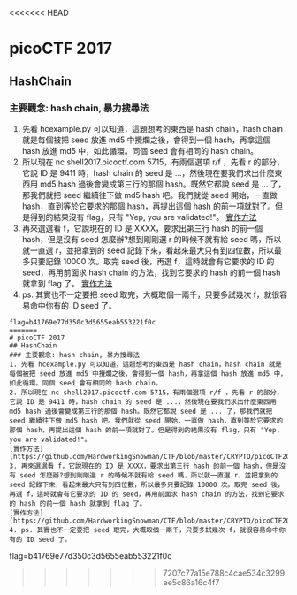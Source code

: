 <<<<<<< HEAD
# picoCTF 2017
## HashChain
### 主要觀念: hash chain, 暴力搜尋法
1. 先看 hcexample.py 可以知道，這題想考的東西是 hash chain，hash chain 就是每個被把 seed 放進 md5 中攪爛之後，會得到一個 hash，再拿這個 hash 放進 md5 中，如此循環。同個 seed 會有相同的 hash chain。
2. 所以現在 nc shell2017.picoctf.com 5715，有兩個選項 r/f ，先看 r 的部分，它說 ID 是 9411 時，hash chain 的 seed 是 ...，然後現在要我們求出什麼東西用 md5 hash 過後會變成第三行的那個 hash。既然它都說 seed 是 ... 了，那我們就把 seed 繼續往下做 md5 hash 吧。我們就從 seed 開始，一直做 hash，直到等於它要求的那個 hash，再提出這個 hash 的前一項就對了。但是得到的結果沒有 flag，只有 "Yep, you are validated!"。
[實作方法](https://github.com/HardworkingSnowman/CTF/blob/master/CRYPTO/picoCTF2017/HashChain/sol.py)
3. 再來選選看 f，它說現在的 ID 是 XXXX，要求出第三行 hash 的前一個 hash，但是沒有 seed 怎麼辦?想到剛剛選 r 的時候不就有給 seed 嗎，所以就一直選 r，並把拿到的 seed 記錄下來，看起來最大只有到四位數，所以最多只要記錄 10000 次。取完 seed 後，再選 f，這時就會有它要求的 ID 的 seed，再用前面求 hash chain 的方法，找到它要求的 hash 的前一個 hash 就拿到 flag 了。
[實作方法](https://github.com/HardworkingSnowman/CTF/blob/master/CRYPTO/picoCTF2017/HashChain/sol2.py)
4. ps. 其實也不一定要把 seed 取完，大概取個一兩千，只要多試幾次 f，就很容易命中你有的 ID seed 了。

```
flag=b41769e77d350c3d5655eab553221f0c
=======
# picoCTF 2017
## HashChain
### 主要觀念: hash chain, 暴力搜尋法
1. 先看 hcexample.py 可以知道，這題想考的東西是 hash chain，hash chain 就是每個被把 seed 放進 md5 中攪爛之後，會得到一個 hash，再拿這個 hash 放進 md5 中，如此循環。同個 seed 會有相同的 hash chain。
2. 所以現在 nc shell2017.picoctf.com 5715，有兩個選項 r/f ，先看 r 的部分，它說 ID 是 9411 時，hash chain 的 seed 是 ...，然後現在要我們求出什麼東西用 md5 hash 過後會變成第三行的那個 hash。既然它都說 seed 是 ... 了，那我們就把 seed 繼續往下做 md5 hash 吧。我們就從 seed 開始，一直做 hash，直到等於它要求的那個 hash，再提出這個 hash 的前一項就對了。但是得到的結果沒有 flag，只有 "Yep, you are validated!"。
[實作方法](https://github.com/HardworkingSnowman/CTF/blob/master/CRYPTO/picoCTF2017/HashChain/sol.py)
3. 再來選選看 f，它說現在的 ID 是 XXXX，要求出第三行 hash 的前一個 hash，但是沒有 seed 怎麼辦?想到剛剛選 r 的時候不就有給 seed 嗎，所以就一直選 r，並把拿到的 seed 記錄下來，看起來最大只有到四位數，所以最多只要記錄 10000 次。取完 seed 後，再選 f，這時就會有它要求的 ID 的 seed，再用前面求 hash chain 的方法，找到它要求的 hash 的前一個 hash 就拿到 flag 了。
[實作方法](https://github.com/HardworkingSnowman/CTF/blob/master/CRYPTO/picoCTF2017/HashChain/sol2.py)
4. ps. 其實也不一定要把 seed 取完，大概取個一兩千，只要多試幾次 f，就很容易命中你有的 ID seed 了。

```
flag=b41769e77d350c3d5655eab553221f0c
>>>>>>> 7207c77a15e788c4cae534c3299ee5c86a16c4f7
```